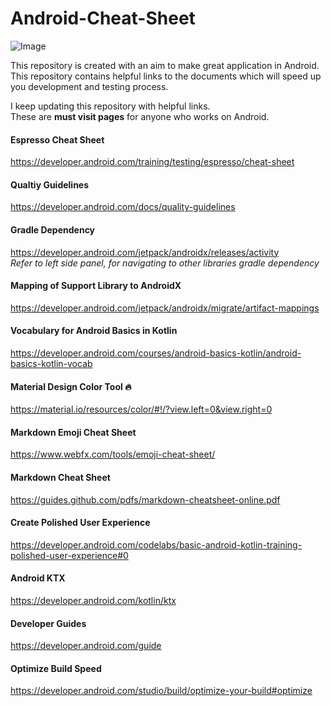 # Android-Cheat-Sheet  

![Image](https://img.shields.io/badge/version-1.0-blue)

This repository is created with an aim to make great application in Android.  
This repository contains helpful links to the documents which will speed up you development and testing process.

I keep updating this repository with helpful links.  
These are __must visit pages__ for anyone who works on Android.

#### Espresso Cheat Sheet
https://developer.android.com/training/testing/espresso/cheat-sheet

#### Qualtiy Guidelines
https://developer.android.com/docs/quality-guidelines

#### Gradle Dependency  
https://developer.android.com/jetpack/androidx/releases/activity  
*Refer to left side panel, for navigating to other libraries gradle dependency*

#### Mapping of Support Library to AndroidX
https://developer.android.com/jetpack/androidx/migrate/artifact-mappings

#### Vocabulary for Android Basics in Kotlin
https://developer.android.com/courses/android-basics-kotlin/android-basics-kotlin-vocab

#### Material Design Color Tool :fire:
https://material.io/resources/color/#!/?view.left=0&view.right=0

#### Markdown Emoji Cheat Sheet
https://www.webfx.com/tools/emoji-cheat-sheet/

#### Markdown Cheat Sheet
https://guides.github.com/pdfs/markdown-cheatsheet-online.pdf

#### Create Polished User Experience
https://developer.android.com/codelabs/basic-android-kotlin-training-polished-user-experience#0

#### Android KTX
https://developer.android.com/kotlin/ktx

#### Developer Guides
https://developer.android.com/guide

#### Optimize Build Speed
https://developer.android.com/studio/build/optimize-your-build#optimize
